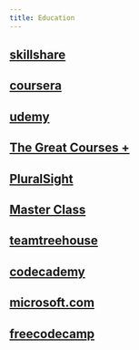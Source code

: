 ```yaml
---
title: Education
---
```


## [skillshare](https://www.skillshare.com/home)
## [coursera](https://www.coursera.org/learn/user-experience-design/home/week/1)
## [udemy](https://www.udemy.com/)
## [The Great Courses +](https://www.thegreatcoursesplus.com/)
## [PluralSight](https://learn.pluralsight.com/campaigns/referral?aid=7010a000001xAKUAA2&utm_source=individual&utm_medium=digital_referral_program&rsProgram%3Db2b%26rsCode=CODE7821256&rsShareMedium=DIRECT&rsEngagementMedium=EMBED&_saasquatch=eyJhcHAucmVmZXJyYWxzYWFzcXVhdGNoLmNvbSI6eyJhOHA2d2tqYXd4cGppX0NPREUiOnsiY29kZXMiOnsiY2xhc3NpYyI6IkNPREU3ODIxMjU2In0sImxpbmtzIjp7ImNsYXNzaWMiOiJodHRwOi8vcmVmZXJyYWwucGx1cmFsc2lnaHQuY29tL21RZ2hDcGQifX19fQ)
## [Master Class](https://www.masterclass.com/)
## [teamtreehouse](https://teamtreehouse.com/)
## [codecademy](https://www.codecademy.com/learn)
## [microsoft.com](https://docs.microsoft.com/en-us/learn/)
## [freecodecamp](https://www.freecodecamp.org/learn)
